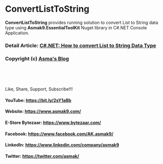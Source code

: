 # ConvertListToString
**ConvertListToString** provides running solution to convert List to String data type using **Asmak9.EssentialToolKit** Nuget library in C#.NET Console Application.

### Detail Article: [C#.NET: How to convert List to String Data Type](https://bit.ly/3m09vhh)

### Copyright (c) [Asma's Blog](https://www.asmak9.com/)

<br/>
<br/>
<br/>

Like, Share, Support, Subscribe!!!

#### YouTube: https://bit.ly/2sY1aBb 

#### Website: https://www.asmak9.com/

#### E-Store Bytezaar: https://www.bytezaar.com/

#### Facebook: https://www.facebook.com/AK.asmak9/

#### LinkedIn: https://www.linkedin.com/company/asmak9

#### Twitter: https://twitter.com/asmak/
